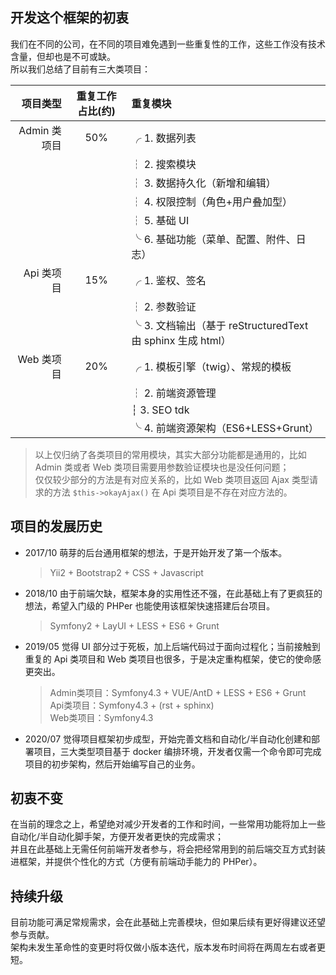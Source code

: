 
## 开发这个框架的初衷  

我们在不同的公司，在不同的项目难免遇到一些重复性的工作，这些工作没有技术含量，但却也是不可或缺。  
所以我们总结了目前有三大类项目：  

| 项目类型 | 重复工作占比(约) | 重复模块 |  
| -------: | :-------: | :------- |  
| Admin 类项目 | 50% | ╭ 1. 数据列表 |  
| | | ┆ 2. 搜索模块 |  
| | | ┆ 3. 数据持久化（新增和编辑） |  
| | | ┆ 4. 权限控制（角色+用户叠加型） |  
| | | ┆ 5. 基础 UI |  
| | | ╰ 6. 基础功能（菜单、配置、附件、日志） |  
| Api 类项目 | 15% | ╭ 1. 鉴权、签名 |  
| | | ┆ 2. 参数验证 |  
| | | ╰ 3. 文档输出（基于 reStructuredText 由 sphinx 生成 html） |  
| Web 类项目 | 20% | ╭ 1. 模板引擎（twig）、常规的模板 |  
| | | ┆ 2. 前端资源管理 |  
| | | ┆ 3. SEO tdk |  
| | | ╰ 4. 前端资源架构（ES6+LESS+Grunt） |  

> 以上仅归纳了各类项目的常用模块，其实大部分功能都是通用的，比如 Admin 类或者 Web 类项目需要用参数验证模块也是没任何问题；  
> 仅仅较少部分的方法是有对应关系的，比如 Web 类项目返回 Ajax 类型请求的方法 `$this->okayAjax()` 在 Api 类项目是不存在对应方法的。  

## 项目的发展历史  

- 2017/10 萌芽的后台通用框架的想法，于是开始开发了第一个版本。  

	> Yii2 + Bootstrap2 + CSS + Javascript  
	
- 2018/10 由于前端欠缺，框架本身的实用性还不强，在此基础上有了更疯狂的想法，希望入门级的 PHPer 也能使用该框架快速搭建后台项目。  

	> Symfony2 + LayUI + LESS + ES6 + Grunt  
	
- 2019/05 觉得 UI 部分过于死板，加上后端代码过于面向过程化；当前接触到重复的 Api 类项目和 Web 类项目也很多，于是决定重构框架，使它的使命感更突出。  

	> Admin类项目：Symfony4.3 + VUE/AntD + LESS + ES6 + Grunt  
	Api类项目：Symfony4.3 + (rst + sphinx)  
	Web类项目：Symfony4.3  
	
- 2020/07 觉得项目框架初步成型，开始完善文档和自动化/半自动化创建和部署项目，三大类型项目基于 docker 编排环境，开发者仅需一个命令即可完成项目的初步架构，然后开始编写自己的业务。  

## 初衷不变

在当前的理念之上，希望绝对减少开发者的工作和时间，一些常用功能将加上一些自动化/半自动化脚手架，方便开发者更快的完成需求；  
并且在此基础上无需任何前端开发者参与，将会把经常用到的前后端交互方式封装进框架，并提供个性化的方式（方便有前端动手能力的 PHPer）。  
	
## 持续升级

目前功能可满足常规需求，会在此基础上完善模块，但如果后续有更好得建议还望参与贡献。  
架构未发生革命性的变更时将仅做小版本迭代，版本发布时间将在两周左右或者更短。   
